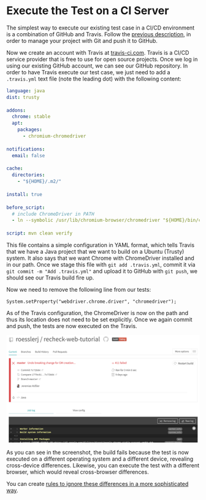 # Execute the Test on a CI Server

The simplest way to execute our existing test case in a CI/CD environment is a combination of GitHub and Travis. Follow the [previous description](using-git-and-github.md), in order to manage your project with Git and push it to GitHub.

Now we create an account with Travis at [travis-ci.com](https://travis-ci.com/). Travis is a CI/CD service provider that is free to use for open source projects. Once we log in using our existing GitHub account, we can see our GitHub repository. In order to have Travis execute our test case, we just need to add a `.travis.yml` text file (note the leading dot) with the following content:

```yaml
language: java
dist: trusty

addons:
  chrome: stable
  apt:
    packages:
      - chromium-chromedriver

notifications:
  email: false

cache:
  directories:
    - "${HOME}/.m2/"

install: true

before_script:
  # include ChromeDriver in PATH
  - ln --symbolic /usr/lib/chromium-browser/chromedriver "${HOME}/bin/chromedriver"

script: mvn clean verify
```

This file contains a simple configuration in YAML format, which tells Travis that we have a Java project that we want to build on a Ubuntu (Trusty) system. It also says that we want Chrome with ChromeDriver installed and in our path. Once we stage this file with `git add .travis.yml`, commit it via `git commit -m "Add .travis.yml"` and upload it to GitHub with `git push`, we should see our Travis build fire up.

Now we need to remove the following line from our tests:

```
System.setProperty("webdriver.chrome.driver", "chromedriver");
```

As of the Travis configuration, the ChromeDriver is now on the path and thus its location does not need to be set explicitly. Once we again commit and push, the tests are now executed on the Travis.

![Travis failing build](travis-failing-build.png)
 
As you can see in the screenshot, the build fails because the test is now executed on a different operating system and a different device, revealing cross-device differences. Likewise, you can execute the test with a different browser, which would reveal cross-browser differences.

You can create [rules to ignore these differences in a more sophisticated way](rule-based-ignore.md).


